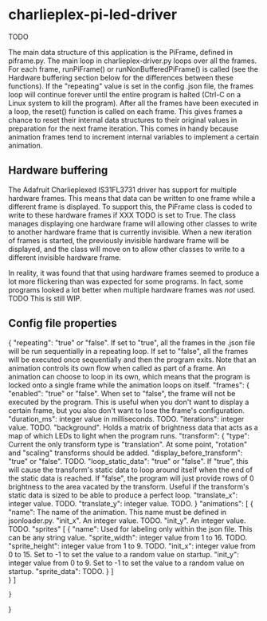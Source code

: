 # charlieplex-pi-led-driver
TODO

The main data structure of this application is the PiFrame, defined in piframe.py. The main loop in charlieplex-driver.py loops over all the frames. For each frame, runPiFrame() or runNonBufferedPiFrame() is called (see the Hardware buffering section below for the differences between these functions). If the "repeating" value is set in the config .json file, the frames loop will continue forever until the entire program is halted (Ctrl-C on a Linux system to kill the program). After all the frames have been executed in a loop, the reset() function is called on each frame. This gives frames a chance to reset their internal data structures to their original values in preparation for the next frame iteration. This comes in handy because animation frames tend to increment internal variables to implement a certain animation.

## Hardware buffering
The Adafruit Charlieplexed IS31FL3731 driver has support for multiple hardware frames. This means that data can be written to one frame while a different frame is displayed. To support this, the PiFrame class is coded to write to these hardware frames if XXX TODO is set to True. The class manages displaying one hardware frame will allowing other classes to write to another hardware frame that is currently invisible. When a new iteration of frames is started, the previously invisible hardware frame will be displayed, and the class will move on to allow other classes to write to a different invisible hardware frame.

In reality, it was found that that using hardware frames seemed to produce a lot more flickering than was expected for some programs. In fact, some programs looked a lot better when multiple hardware frames was *not* used. TODO This is still WIP.

## Config file properties
{
    "repeating": "true" or "false". If set to "true", all the frames in the .json file will be run sequentially in a repeating loop. If set to "false", all the frames will be executed once sequentially and then the program exits. Note that an animation controls its own flow when called as part of a frame. An animation can choose to loop in its own, which means that the program is locked onto a single frame while the animation loops on itself.
    "frames": {
        "enabled": "true" or "false". When set to "false", the frame will not be executed by the program. This is useful when you don't want to display a certain frame, but you also don't want to lose the frame's configuration.
        "duration_ms": integer value in milliseconds. TODO.
        "iterations": integer value. TODO.
        "background". Holds a matrix of brightness data that acts as a map of which LEDs to light when the program runs. 
        "transform": {
            "type": Current the only transform type is "translation". At some point, "rotation" and "scaling" transforms should be added.
            "display_before_transform": "true" or "false". TODO.
            "loop_static_data": "true" or "false". If "true", this will cause the transform's static data to loop around itself when the end of the static data is reached. If "false", the program will just provide rows of 0 brightness to the area vacated by the transform. Useful if the transform's static data is sized to be able to produce a perfect loop.
            "translate_x": integer value. TODO.
            "translate_y": integer value. TODO.
        }
        "animations": [
            {
                "name": The name of the animation. This name must be defined in jsonloader.py.
                "init_x". An integer value. TODO.
                "init_y". An integer value. TODO.
                "sprites" [
                    {
                        "name": Used for labeling only within the json file. This can be any string value.
                        "sprite_width": integer value from 1 to 16. TODO.
                        "sprite_height": integer value from 1 to 9. TODO.
                        "init_x": integer value from 0 to 15. Set to -1 to set the value to a random value on startup.
                        "init_y": integer value from 0 to 9. Set to -1 to set the value to a random value on startup.
                        "sprite_data": TODO.
                    }
                ]  
            }
        ]
        
    }
}


